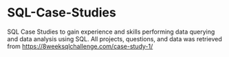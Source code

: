 # SQL-Case-Studies
SQL Case Studies to gain experience and skills performing data querying and data analysis using SQL. All projects, questions, and data was retrieved from https://8weeksqlchallenge.com/case-study-1/
